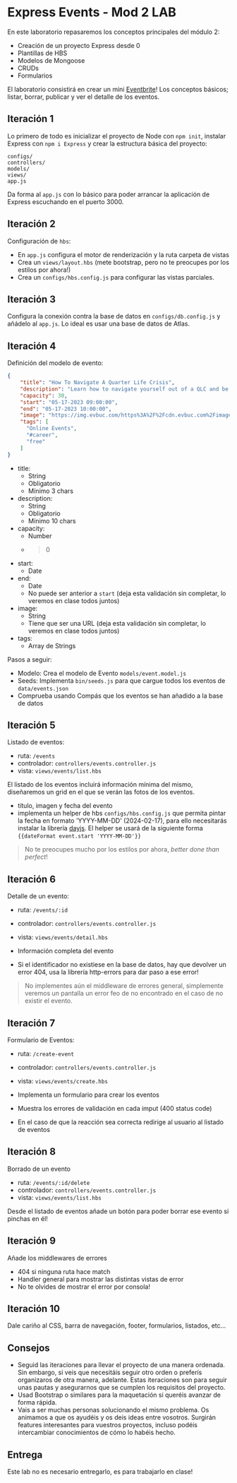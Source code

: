 # Express Events - Mod 2 LAB

En este laboratorio repasaremos los conceptos principales del módulo 2: 
-	Creación de un proyecto Express desde 0
-	Plantillas de HBS
- Modelos de Mongoose
-	CRUDs
-	Formularios

El laboratorio consistirá en crear un mini [Eventbrite](https://www.eventbrite.com)! Los conceptos básicos; listar, borrar, publicar y ver el detalle de los eventos.

## Iteración 1

Lo primero de todo es inicializar el proyecto de Node con `npm init`, instalar Express con `npm i Express` y crear la estructura básica del proyecto:
```
configs/
controllers/
models/
views/
app.js
```

Da forma al `app.js` con lo básico para poder arrancar la aplicación de Express escuchando en el puerto 3000.

## Iteración 2

Configuración de `hbs`:
- En `app.js` configura el motor de renderización y la ruta carpeta de vistas
- Crea un `views/layout.hbs` (mete bootstrap, pero no te preocupes por los estilos por ahora!)
- Crea un `configs/hbs.config.js` para configurar las vistas parciales.

## Iteración 3

Configura la conexión contra la base de datos en `configs/db.config.js` y añádelo al `app.js`. Lo ideal es usar una base de datos de Atlas.

## Iteración 4

Definición del modelo de evento:

```json
{
    "title": "How To Navigate A Quarter Life Crisis",
    "description": "Learn how to navigate yourself out of a QLC and be equipped with an internal compass that will navigate you out of any future crisis. A Quarter Life Crisis (QLC) can sneak up on you anytime between ages 24 - 35. You’ve done everything ‘right’ - studied, moved out, got a job, got a relationship - but you don’t feel ‘right’. You thought you were going to be successful, happy and fulfilled by this point. Instead you feel lost, stuck, insecure, disappointed about your career, and confused. You want to run away but don’t know where. You want to change but don’t know where to even start. Worst of all, you feel like you’re the only one going through this.",
    "capacity": 30,
    "start": "05-17-2023 09:00:00",
    "end": "05-17-2023 10:00:00",
    "image": "https://img.evbuc.com/https%3A%2F%2Fcdn.evbuc.com%2Fimages%2F125685779%2F31424710869%2F1%2Foriginal.20210209-233636?w=800&auto=format%2Ccompress&q=75&sharp=10&rect=0%2C0%2C2466%2C1233&s=de63ea93f293308a9f07ad5cb502b1b4",
    "tags": [
      "Online Events",
      "#career",
      "free"
    ]
}
```

- title:
  - String
  - Obligatorio
  - Mínimo 3 chars
- description:
  - String
  - Obligatorio
  - Mínimo 10 chars
- capacity:
  - Number
  - > 0
- start:
  - Date
- end:
  - Date
  - No puede ser anterior a `start` (deja esta validación sin completar, lo veremos en clase todos juntos)
- image:
  - String
  - Tiene que ser una URL (deja esta validación sin completar, lo veremos en clase todos juntos)
- tags:
  - Array de Strings

Pasos a seguir:
- Modelo: Crea el modelo de Evento `models/event.model.js`
- Seeds: Implementa `bin/seeds.js` para que cargue todos los eventos de `data/events.json`
- Comprueba usando Compás que los eventos se han añadido a la base de datos

## Iteración 5

Listado de eventos:

- ruta: `/events`
- controlador: `controllers/events.controller.js`
- vista: `views/events/list.hbs`

El listado de los eventos incluirá información mínima del mismo, diseñaremos un grid en el que se verán las fotos de los eventos.

- título, imagen y fecha del evento
- implementa un helper de hbs `configs/hbs.config.js` que permita pintar la fecha en formato 'YYYY-MM-DD' (2024-02-17), para ello necesitarás instalar la librería [dayjs](https://www.npmjs.com/package/dayjs). El helper se usará de la siguiente forma `{{dateFormat event.start 'YYYY-MM-DD'}}`

> No te preocupes mucho por los estilos por ahora, _better done than perfect_!

## Iteración 6

Detalle de un evento:
- ruta: `/events/:id`
- controlador: `controllers/events.controller.js`
- vista: `views/events/detail.hbs`

- Información completa del evento
- Si el identificador no existiese en la base de datos, hay que devolver un error 404, usa la librería http-errors para dar paso a ese error!

> No implementes aún el middleware de errores general, simplemente veremos un pantalla un error feo de no encontrado en el caso de no existir el evento.

## Iteración 7

Formulario de Eventos:

- ruta: `/create-event`
- controlador: `controllers/events.controller.js`
- vista: `views/events/create.hbs`

- Implementa un formulario para crear los eventos
- Muestra los errores de validación en cada imput (400 status code)
- En el caso de que la reacción sea correcta redirige al usuario al listado de eventos

## Iteración 8

Borrado de un evento

- ruta: `/events/:id/delete`
- controlador: `controllers/events.controller.js`
- vista: `views/events/list.hbs`

Desde el listado de eventos añade un botón para poder borrar ese evento si pinchas en él!

## Iteración 9

Añade los middlewares de errores

- 404 si ninguna ruta hace match
- Handler general para mostrar las distintas vistas de error
- No te olvides de mostrar el error por consola!

## Iteración 10

Dale cariño al CSS, barra de navegación, footer, formularios, listados, etc...

## Consejos

- Seguid las iteraciones para llevar el proyecto de una manera ordenada. Sin embargo, si veis que necesitáis seguir otro orden o preferís organizaros de otra manera, adelante. Estas iteraciones son para seguir unas pautas y asegurarnos que se cumplen los requisitos del proyecto.
- Usad Bootstrap o similares para la maquetación si queréis avanzar de forma rápida.
- Vais a ser muchas personas solucionando el mismo problema. Os animamos a que os ayudéis y os deis ideas entre vosotros. Surgirán features interesantes para vuestros proyectos, incluso podéis intercambiar conocimientos de cómo lo habéis hecho.

## Entrega

Este lab no es necesario entregarlo, es para trabajarlo en clase!
